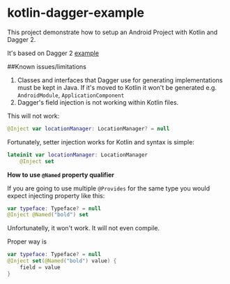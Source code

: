 kotlin-dagger-example
=====================

This project demonstrate how to setup an Android Project with Kotlin and Dagger 2.

It's based on Dagger 2 [example](https://github.com/google/dagger/tree/master/examples/android-simple)

##Known issues/limitations

1. Classes and interfaces that Dagger use for generating implementations must be kept in Java. If it's moved to Kotlin it won't be generated e.g. `AndroidModule`, `ApplicationComponent`
2. Dagger's field injection is not working within Kotlin files.

This will not work:
```kotlin
@Inject var locationManager: LocationManager? = null
```
Fortunately, setter injection works for Kotlin and syntax is simple:
```kotlin
lateinit var locationManager: LocationManager
    @Inject set
```

**How to use `@Named` property qualifier**

If you are going to use multiple `@Provides` for the same type you would expect injecting property like this:
```kotlin
var typeface: Typeface? = null
@Inject @Named("bold") set
```
Unfortunatelly, it won't work. It will not even compile. 

Proper way is
```kotlin
var typeface: Typeface? = null
@Inject set(@Named("bold") value) {
    field = value
}
```
